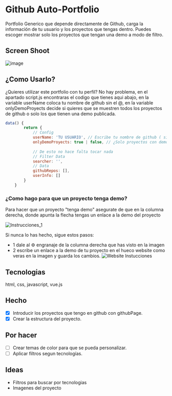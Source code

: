 # Github Auto-Portfolio
Portfolio Generico que depende directamente de Github, carga la información de tu usuario y los proyectos que tengas dentro.
Puedes escoger mostrar solo los proyectos que tengan una demo a modo de filtro.

## Screen Shoot
![image](https://user-images.githubusercontent.com/22988550/167912033-c47315c0-1aa8-4c49-a643-07e541ac6000.png)

## ¿Como Usarlo?
¿Quieres utilizar este portfolio con tu perfil?
No hay problema, en el apartado script.js encontraras el codigo que tienes aqui abajo, en la variable userName coloca tu nombre de github sin el @, en la variable onlyDemoProyects decide si quieres que se muestren todos los proyectos de github o solo los que tienen una demo publicada.
```` javascript
data() {
        return {
            // Config
            userName: 'TU USUARIO', // Escribe tu nombre de github ( sin el @)
            onlyDemoProyects: true | false, // ¿Solo proyectos con demo? true con demo, false sin demo
            
            // De esto no hace falta tocar nada
            // Filter Data
            searcher: '',
            // Data
            githubRepos: [],
            userInfo: []
        }
    }
````

### ¿Como hago para que un proyecto tenga demo?
Para hacer que un proyecto "tenga demo" asegurate de que en la columna derecha, donde apunta la flecha tengas un enlace a la demo del proyecto

![Instrucciones_1](https://i.ibb.co/0Gp5npd/Screenshot-1.png)

Si nunca lo has hecho, sigue estos pasos:
- 1 dale al ⚙️ engranaje de la columna derecha que has visto en la imagen
- 2 escribe un enlace a la demo de tu proyecto en el hueco website como veras en la imagen y guarda los cambios.
![Website Instucciones](https://i.ibb.co/LhNJzbV/Screenshot-2.png)

## Tecnologias
html, css, javascript, vue.js

## Hecho
- [x] Introducir los proyectos que tengo en github con githubPage.
- [x] Crear la estructura del proyecto.

## Por hacer
- [ ] Crear temas de color para que se pueda personalizar.
- [ ] Aplicar filtros segun tecnologías.

## Ideas
 - Filtros para buscar por tecnologias
 - Imagenes del proyecto
